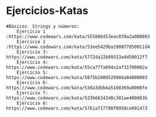 # Ejercicios-Katas
    #Básicos. Strings y números:
        Ejercicio 1 :https://www.codewars.com/kata/555086d53eac039a2a000083
        Ejercicio 2 :https://www.codewars.com/kata/53ee5429ba190077850011d4
        Ejercicio 3: https://www.codewars.com/kata/5772da22b89313a4d50012f7
        Ejercicio 4: https://www.codewars.com/kata/55ca77fa094a2af31f00002a
        Ejercicio 5: https://www.codewars.com/kata/5875b200d520904a04000003
        Ejercicio 6: https://www.codewars.com/kata/53da3dbb4a5168369a0000fe
        Ejercicio 7: https://www.codewars.com/kata/523b66342d0c301ae400003b
        Ejercicio 8: https://www.codewars.com/kata/5761a717780f8950ce001473